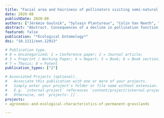 ```yaml
---
title: "Facial area and hairiness of pollinators visiting semi-natural grassland wild plants predict their facial pollen load"
date: 2020-08
publishDate: 2020-08
authors: ["Jérémie Goulnik", "Sylvain Plantureux", "Colin Van Reeth", "Mathilde Baude", "Geoffrey Mesbahi", "Alice Michelot-Antalik"]
abstract: "Abstract. Consequences of a decline in pollination function in semi‐natural ecosystems are largely unknown due to variability in pollinator effectiveness, that is, their contribution to pollen deposition alone. While pollination effectiveness has been shown to be related to body size and hairiness of pollinators for some crops, studies encompassing a wide diversity of pollinators interacting with wild plant communities are lacking. Thus, the relationships between pollen load, which is a measurement of pollen transport ability and a proxy of pollinator effectiveness, and morphological traits of pollinators sampled in 16 grasslands in Moselle, France, were investigated. The area, hairiness, and pollen load of each pollinator's face were measured for 658 individuals from 127 bee and fly species interacting with 36 wild plant species. Pollinator dry mass was also measured on 543 individuals from 109 species. Dry body mass and facial area of pollinators were positively linked. This study highlights that bees transported significantly more pollen grains on their face than flies. Furthermore, bees' faces were larger and hairier. We also found that pollinators' facial pollen load increased with facial area and hairiness when we considered all pollinators. However, hairiness is not significant within pollinator group (bees or flies), mirroring a potential phylogenetic signal. Hence, this study shows a wide diversity of pollinator and plant species in which larger and hairier pollinators may transport more pollen grains, at least on their face. However, future studies involving other pollinator body parts are needed to generalise these relationships."
featured: false
publication: "*Ecological Entomology*"
doi: "10.1111/een.12913"

# Publication type.
# 0 = Uncategorized; 1 = Conference paper; 2 = Journal article;
# 3 = Preprint / Working Paper; 4 = Report; 5 = Book; 6 = Book section;
# 7 = Thesis; 8 = Patent
publication_types: ["2"]

# Associated Projects (optional).
#   Associate this publication with one or more of your projects.
#   Simply enter your project's folder or file name without extension.
#   E.g. `internal-project` references `content/project/internal-project/index.md`.
#   Otherwise, set `projects: []`.
projects:
- agronomic-and-ecological-characteristics-of-permanent-grasslands

---
```


